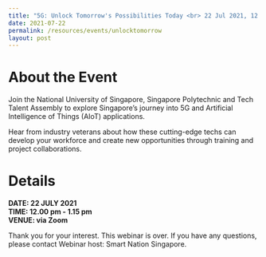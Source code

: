 ```yaml
---
title: "5G: Unlock Tomorrow's Possibilities Today <br> 22 Jul 2021, 12:00 pm"
date: 2021-07-22
permalink: /resources/events/unlocktomorrow
layout: post
---
```


# About the Event
Join the National University of Singapore, Singapore Polytechnic and Tech Talent Assembly to explore Singapore’s journey into 5G and Artificial Intelligence of Things (AIoT) applications.

Hear from industry veterans about how these cutting-edge techs can develop your workforce and create new opportunities through training and project collaborations.

# Details
**DATE: 22 JULY 2021 <br> 
TIME: 12.00 pm - 1.15 pm <br> 
VENUE: via Zoom**



Thank you for your interest. This webinar is over. If you have any questions, please contact Webinar host: Smart Nation Singapore.